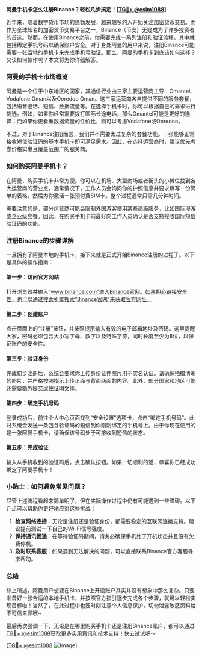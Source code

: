 **阿曼手机卡怎么注册Binance？轻松几步搞定！[[TG💪+ @esim1088](https://t.me/s/esim1088)]**

近年来，随着数字货币市场的蓬勃发展，越来越多的人开始关注加密货币交易。而作为全球知名的加密货币交易平台之一，Binance（币安）无疑成为了许多投资者的首选。然而，在使用Binance之前，你需要完成一系列注册和验证流程，其中就包括绑定手机号码以确保账户安全。对于身处阿曼的用户来说，注册Binance可能需要一张当地的手机卡来完成手机号验证。那么，阿曼的手机卡到底该如何选择？又该如何操作呢？本文将为你详细解答。

### 阿曼的手机卡市场概览

阿曼是一个位于中东地区的国家，其通信行业由三家主要运营商主导：Omantel、Vodafone Oman以及Ooredoo Oman。这三家运营商各自提供不同的服务套餐，包括语音通话、短信、数据流量等。在选择手机卡时，你可以根据自己的需求进行挑选。例如，如果你经常需要拨打国际长途电话，那么Omantel可能是更好的选择；而如果你更看重数据流量的性价比，则可以考虑Vodafone或Ooredoo。

不过，对于Binance注册而言，我们并不需要太过复杂的套餐功能。一张能够正常接收短信验证码的基本手机卡即可满足需求。因此，在选择运营商时，建议优先考虑价格实惠且覆盖范围广的服务商。

### 如何购买阿曼手机卡？

在阿曼，购买手机卡非常方便。你可以在机场、大型商场或者街头的小摊位找到各大运营商的营业点。通常情况下，工作人员会询问你的护照信息并要求填写一份简单的表格，然后为你激活一张预付费SIM卡。整个过程通常只需几分钟时间。

需要注意的是，部分运营商可能会限制外国游客使用某些高级服务，比如国际漫游或企业级套餐。因此，在购买手机卡前最好向工作人员确认是否支持接收国际短信验证码的功能。

### 注册Binance的步骤详解

一旦拥有了阿曼本地的手机卡，接下来就是正式开始Binance注册的过程了。以下是具体的操作指南：

#### 第一步：访问官方网站
打开浏览器并输入“www.binance.com”进入Binance官网。如果担心链接安全性，也可以通过搜索引擎搜索“Binance官网”来获取官方网址。

#### 第二步：创建账户
点击页面上的“注册”按钮，并按照提示输入有效的电子邮箱地址及密码。这里提醒大家，密码必须包含大小写字母、数字以及特殊字符，同时长度至少为8位，以保证账户的安全性。

#### 第三步：验证身份
完成初步注册后，系统会要求你上传身份证件照片用于实名认证。请确保拍摄清晰的照片，并严格按照指示上传正面与背面两面的内容。此外，部分国家和地区可能还需要额外提交居住证明文件。

#### 第四步：绑定手机号码
登录成功后，前往个人中心页面找到“安全设置”选项卡，点击“绑定手机号码”。此时系统会发送一条包含验证码的短信到你刚刚绑定的手机号上。由于你现在使用的是一张阿曼手机卡，请确保该号码处于可接收到短信的状态。

#### 第五步：完成验证
输入从手机收到的验证码后，点击确认按钮。如果一切顺利的话，恭喜你已经成功绑定了阿曼手机卡！

### 小贴士：如何避免常见问题？

尽管上述流程看起来简单明了，但在实际操作过程中仍有可能遇到一些障碍。以下几点可以帮助你更好地应对这些挑战：

1. **检查网络连接**：无论是注册还是验证身份，都需要稳定的互联网连接支持。建议提前测试一下自己的Wi-Fi信号强度。
2. **保持通讯畅通**：在等待验证码期间，请务必确保手机处于开机状态并且没有欠费停机。
3. **及时联系客服**：如果遇到无法解决的问题，可以直接联系Binance官方客服寻求帮助。

### 总结

综上所述，阿曼用户想要在Binance上开设账户其实并没有想象中那么复杂。只要准备好一张合适的本地手机卡，并按照官方指引逐步完成各个步骤，就可以轻松实现目标啦！当然了，在此过程中也要时刻注意个人信息保护，切勿泄露敏感资料给不可信来源哦~

最后再次强调一下，无论是在哪里购买手机卡还是注册Binance账户，都可以通过[TG💪+ @esim1088](https://t.me/s/esim1088)获取更多实用资讯和技术支持！快去试试吧～

[[TG💪+ @esim1088](https://t.me/s/esim1088) ![Image](https://i.postimg.cc/4NQfJmqS/Snipaste-2025-05-13-00-14-12.png)]